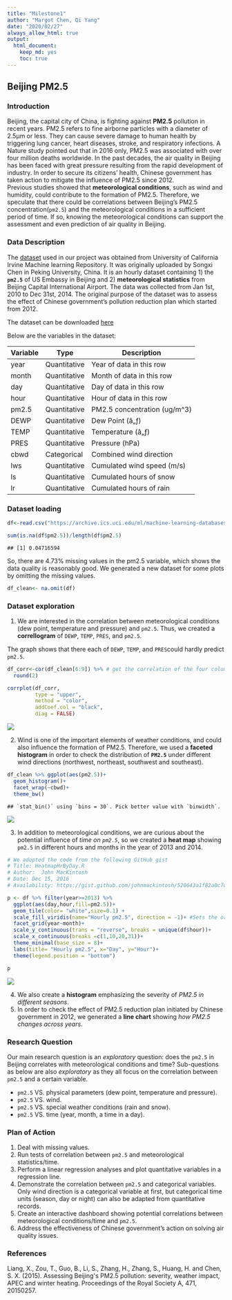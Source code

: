 ```yaml
---
title: "Milestone1"
author: "Margot Chen, Qi Yang"
date: "2020/02/27"
always_allow_html: true
output: 
  html_document:
    keep_md: yes
    toc: true
---
```




## Beijing PM2.5   
### Introduction  
Beijing, the capital city of China, is fighting against __PM2.5__ pollution in recent years. PM2.5 refers to fine airborne particles with a diameter of 2.5μm or less. They can cause severe damage to human health by triggering lung cancer, heart diseases, stroke, and respiratory infections. A Nature study pointed out that in 2016 only, PM2.5 was associated with over four million deaths worldwide. In the past decades, the air quality in Beijing has been faced with great pressure resulting from the rapid development of industry. In order to secure its citizens’ health, Chinese government has taken action to mitigate the influence of PM2.5 since 2012.      
Previous studies showed that __meteorological conditions__, such as wind and humidity, could contribute to the formation of PM2.5. Therefore, we speculate that there could be correlations between Beijing’s PM2.5 concentration(`pm2.5`) and the meteorological conditions in a sufficient period of time. If so, knowing the meteorological conditions can support the assessment and even prediction of air quality in Beijing. 
 
### Data Description  
The [dataset](https://archive.ics.uci.edu/ml/datasets/Beijing+PM2.5+Data#) used in our project was obtained from University of California Irvine Machine learning Repository. It was originally uploaded by Songxi Chen in Peking University, China. It is an hourly dataset containing 1) the __`pm2.5`__ of US Embassy in Beijing and 2) __meteorological statistics__ from Beijing Capital International Airport. The data was collected from Jan 1st, 2010 to Dec 31st, 2014. The original purpose of the dataset was to assess the effect of Chinese government’s pollution reduction plan which started from 2012.    

The dataset can be downloaded [here](https://archive.ics.uci.edu/ml/machine-learning-databases/00381/PRSA_data_2010.1.1-2014.12.31.csv)

Below are the variables in the dataset:    

| Variable          | Type             | Description | 
|-------------------|------------------|-------------|
| year              | Quantitative     |Year of data in this row|
| month             | Quantitative     |Month of data in this row|
| day               | Quantitative     |Day of data in this row|
| hour              | Quantitative     |Hour of data in this row|
| pm2.5             | Quantitative     |PM2.5 concentration (ug/m^3)|
| DEWP              | Quantitative     |Dew Point (â„ƒ)|
| TEMP              | Quantitative     |Temperature (â„ƒ)|
| PRES              | Quantitative     |Pressure (hPa)|
| cbwd              | Categorical      |Combined wind direction|
| lws               | Quantitative     |Cumulated wind speed (m/s)|
| ls                | Quantitative     |Cumulated hours of snow|
| lr                | Quantitative     |Cumulated hours of rain|

### Dataset loading


```r
df<-read.csv("https://archive.ics.uci.edu/ml/machine-learning-databases/00381/PRSA_data_2010.1.1-2014.12.31.csv")
```


```r
sum(is.na(df$pm2.5))/length(df$pm2.5)
```

```
## [1] 0.04716594
```

So, there are 4.73% missing values in the pm2.5 variable, which shows the data quality is reasonably good. We generated a new dataset for some plots by omitting the missing values.


```r
df_clean<- na.omit(df)
```

### Dataset exploration   
1.	We are interested in the correlation between meteorological conditions (dew point, temperature and pressure) and `pm2.5`. Thus, we created a __correllogram__ of `DEWP`, `TEMP`, `PRES`, and `pm2.5`.

The graph shows that there each of `DEWP`, `TEMP`, and `PRES`could hardly predict `pm2.5`.


```r
df_corr<-cor(df_clean[6:9]) %>% # get the correlation of the four columns DEWP, TEMP, PRES, and pm2.5 against each other.
  round(2)

corrplot(df_corr,
         type = "upper",
         method = "color",
         addCoef.col = "black",
         diag = FALSE)
```

![](milestone1_files/figure-html/unnamed-chunk-4-1.png)<!-- -->

2.	Wind is one of the important elements of weather conditions, and could also influence the formation of PM2.5. Therefore, we used a __faceted histogram__ in order to check the distribution of __`PM2.5`__ under different wind directions (northwest, northeast, southwest and southeast).


```r
df_clean %>% ggplot(aes(pm2.5))+
  geom_histogram()+
  facet_wrap(~cbwd)+
  theme_bw()
```

```
## `stat_bin()` using `bins = 30`. Pick better value with `binwidth`.
```

![](milestone1_files/figure-html/unnamed-chunk-5-1.png)<!-- -->


3.	In addition to meteorological conditions, we are curious about the potential influence of _time on `pm2.5`_, so we created a __heat map__ showing `pm2.5` in different hours and months in the year of 2013 and 2014. 

```r
# We adopted the code from the following GitHub gist
# Title: HeatmapHrByDay.R
# Author:  John MacKintosh
# Date: Dec 15, 2016
# Availability: https://gist.github.com/johnmackintosh/520643a1f82a0c7df00cf949ba98a4e9#file-heatmaphrbyday-r

p <- df %>% filter(year>=2013) %>% 
  ggplot(aes(day,hour,fill=pm2.5))+
  geom_tile(color= "white",size=0.1) +
  scale_fill_viridis(name="Hourly pm2.5", direction = -1)+ #Sets the order of colours in the scale reverse
  facet_grid(year~month)+
  scale_y_continuous(trans = "reverse", breaks = unique(df$hour))+
  scale_x_continuous(breaks =c(1,10,20,31))+
  theme_minimal(base_size = 8)+
  labs(title= "Hourly pm2.5", x="Day", y="Hour")+
  theme(legend.position = "bottom")

p
```

![](milestone1_files/figure-html/unnamed-chunk-6-1.png)<!-- -->

4.	We also create a __histogram__ emphasizing the severity of _PM2.5 in different seasons_.
5.	In order to check the effect of PM2.5 reduction plan initiated by Chinese government in 2012, we generated a __line chart__ showing _how PM2.5 changes across years_.

### Research Question    
Our main research question is an _exploratory_ question: does the `pm2.5` in Beijing correlates with meteorological conditions and time? Sub-questions as below are also _exploratory_ as they all focus on the correlation between `pm2.5` and a certain variable.    
-	`pm2.5` VS. physical parameters (dew point, temperature and pressure).    
-	`pm2.5` VS. wind.     
-	`pm2.5` VS. special weather conditions (rain and snow).     
-	`pm2.5` VS. time (year, month, a time in a day).    

### Plan of Action   
1.	Deal with missing values.
2.	Run tests of correlation between `pm2.5` and meteorological statistics/time.
3.	Perform a linear regression analyses and plot quantitative variables in a regression line.
4.	Demonstrate the correlation between `pm2.5` and categorical variables. Only wind direction is a categorical variable at first, but categorical time units (season, day or night) can also be adapted from quantitative records.
5.	Create an interactive dashboard showing potential correlations between meteorological conditions/time and `pm2.5`.
6.	Address the effectiveness of Chinese government’s action on solving air quality issues.

### References
Liang, X., Zou, T., Guo, B., Li, S., Zhang, H., Zhang, S., Huang, H. and Chen, S. X. (2015). Assessing Beijing's PM2.5 pollution: severity, weather impact, APEC and winter heating. Proceedings of the Royal Society A, 471, 20150257.
